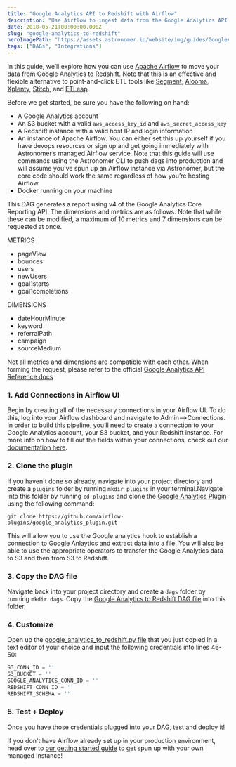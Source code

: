 ```yaml
---
title: "Google Analytics API to Redshift with Airflow"
description: "Use Airflow to ingest data from the Google Analytics API to Redshift"
date: 2018-05-21T00:00:00.000Z
slug: "google-analytics-to-redshift"
heroImagePath: "https://assets.astronomer.io/website/img/guides/GoogleAnalyticsToRedshift_preview.png"
tags: ["DAGs", "Integrations"]
---
```


In this guide, we’ll explore how you can use [Apache Airflow](https://airflow.apache.org/) to move your data from Google Analytics to Redshift. Note that this is an effective and flexible alternative to point-and-click ETL tools like [Segment](https://segment.com), [Alooma](https://alooma.com), [Xplenty](https://xplenty.com), [Stitch](https://stitchdata.com), and [ETLeap](https://etleap.com/).

Before we get started, be sure you have the following on hand:

* A Google Analytics account
* An S3 bucket with a valid `aws_access_key_id` and `aws_secret_access_key`
* A Redshift instance with a valid host IP and login information
* An instance of Apache Airflow. You can either set this up yourself if you have devops resources or sign
  up and get going immediately with Astronomer’s managed Airflow service. Note that this guide will use
  commands using the Astronomer CLI to push dags into production and will assume you’ve spun up an Airflow
  instance via Astronomer, but the core code should work the same regardless of how you’re hosting Airflow
* Docker running on your machine

This DAG generates a report using v4 of the Google Analytics Core Reporting API. The dimensions and metrics are as follows. Note that while these can be modified, a maximum of 10 metrics and 7 dimensions can be requested at once.

METRICS

* pageView
* bounces
* users
* newUsers
* goal1starts
* goal1completions

DIMENSIONS

* dateHourMinute
* keyword
* referralPath
* campaign
* sourceMedium

Not all metrics and dimensions are compatible with each other. When forming the request, please refer to the official [Google Analytics API Reference docs](https://developers.google.com/analytics/devguides/reporting/core/dimsmets)

### 1. Add Connections in Airflow UI

Begin by creating all of the necessary connections in your Airflow UI. To do this, log into your Airflow dashboard and navigate to Admin-->Connections. In order to build this pipeline, you’ll need to create a connection to your Google Analytics account, your S3 bucket, and your Redshift instance. For more info on how to fill out the fields within your connections, check out our [documentation here](https://www.astronomer.io/guides/connections/).

### 2. Clone the plugin

If you haven't done so already, navigate into your project directory and create a `plugins` folder by running  `mkdir plugins` in your terminal.Navigate into this folder by running `cd plugins` and clone the [Google Analytics Plugin](https://github.com/airflow-plugins/google_analytics_plugin) using the following command:

`git clone https://github.com/airflow-plugins/google_analytics_plugin.git`

This will allow you to use the Google analytics hook to establish a connection to Google Anlaytics and extract data into a file. You will also be able to use the appropriate operators to transfer the Google Analytics data to S3 and then from S3 to Redshift.

### 3. Copy the DAG file

Navigate back into your project directory and create a `dags` folder by running `mkdir dags`. Copy the [Google Analytics to Redshift DAG file](https://github.com/airflow-plugins/Example-Airflow-DAGs/blob/master/etl/google_analytics_to_redshift.py) into this folder.

### 4. Customize

Open up the [google_analytics_to_redshift.py file](https://github.com/airflow-plugins/Example-Airflow-DAGs/blob/master/etl/google_analytics_to_redshift.py#L46) that you just copied in a text editor of your choice and input the following credentials into lines 46-50:

```python
S3_CONN_ID = ''
S3_BUCKET = ''
GOOGLE_ANALYTICS_CONN_ID = ''
REDSHIFT_CONN_ID = ''
REDSHIFT_SCHEMA = ''
```

### 5. Test + Deploy

Once you have those credentials plugged into your DAG, test and deploy it!

If you don't have Airflow already set up in your production environment, head over to [our getting started guide](https://astronomer.io/docs/getting-started) to get spun up with your own managed instance!
